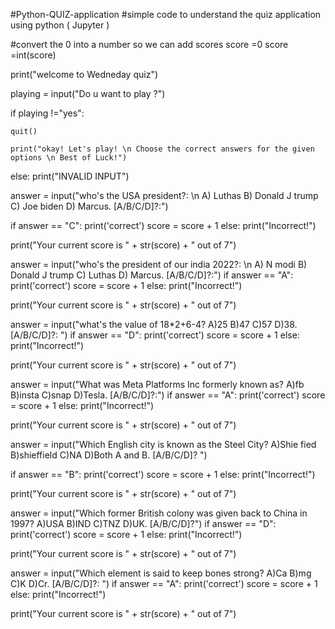 #Python-QUIZ-application
#simple code to understand the quiz application using python ( Jupyter ) 

#convert the 0 into a number so we can add scores
score =0
score =int(score)

print("welcome to Wedneday quiz")

playing = input("Do u want to play ?")

if playing !="yes":

    quit()

    print("okay! Let's play! \n Choose the correct answers for the given options \n Best of Luck!")
else:
    print("INVALID INPUT")

answer = input("who's the USA president?: \n A) Luthas B) Donald J trump C) Joe biden D) Marcus. [A/B/C/D]?:")

if answer == "C":
    print('correct')
    score = score + 1
else:
    print("Incorrect!")

print("Your current score is " + str(score) + " out of 7")

answer = input("who's the president of our india 2022?: \n A) N modi B) Donald J trump C) Luthas D) Marcus. [A/B/C/D]?:")
if answer == "A":
    print('correct')
    score = score + 1
else:
    print("Incorrect!")
    
print("Your current score is " + str(score) + " out of 7")

answer = input("what's the value of 18*2+6-4? A)25 B)47 C)57 D)38. [A/B/C/D]?: ")
if answer == "D":
    print('correct')
    score = score + 1 
else:
    print("Incorrect!")
    
print("Your current score is " + str(score) + " out of 7")

answer = input("What was Meta Platforms Inc formerly known as? A)fb B)insta C)snap D)Tesla. [A/B/C/D]?:")
if answer == "A":
    print('correct')
    score = score + 1
else:
    print("Incorrect!")

print("Your current score is " + str(score) + " out of 7")

answer = input("Which English city is known as the Steel City? A)Shie fied B)shieffield C)NA D)Both A and B. [A/B/C/D]? ")

if answer == "B":
    print('correct')
    score = score + 1
else:
    print("Incorrect!")

print("Your current score is " + str(score) + " out of 7")

answer = input("Which former British colony was given back to China in 1997? A)USA B)IND C)TNZ D)UK. [A/B/C/D]?")
if answer == "D":
    print('correct')
    score = score + 1 
else:
    print("Incorrect!")
    
print("Your current score is " + str(score) + " out of 7")
    
answer = input("Which element is said to keep bones strong? A)Ca B)mg C)K D)Cr. [A/B/C/D]?: ")
if answer == "A":
    print('correct')
    score = score + 1
else:
    print("Incorrect!")
    
print("Your current score is " + str(score) + " out of 7")
    
